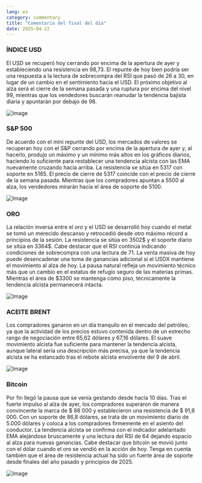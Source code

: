 ```yaml
---
lang: es
category: commentary
title: "Comentario del final del día"
date: 2025-04-22
---
```


### ÍNDICE USD

El USD se recuperó hoy cerrando por encima de la apertura de ayer y estableciendo una resistencia en 98,73. El repunte de hoy bien podría ser una respuesta a la lectura de sobrecompra del RSI que pasó de 26 a 30, en lugar de un cambio en el sentimiento hacia el USD. El próximo objetivo al alza será el cierre de la semana pasada y una ruptura por encima del nivel 99, mientras que los vendedores buscarán reanudar la tendencia bajista diaria y apuntarán por debajo de 98.    

![Image](https://markleighedu.github.io/img/Apr-2025/22-Apr-2025/usdindex.jpg)

### S&P 500

De acuerdo con el mini repunte del USD, los mercados de valores se recuperan hoy con el S&P cerrando por encima de la apertura de ayer y, al hacerlo, produjo un máximo y un mínimo más altos en los gráficos diarios, haciendo lo suficiente para restablecer una tendencia alcista con las EMA nuevamente cruzando hacia arriba. La resistencia se sitúa en 5317 con soporte en 5165. El precio de cierre de 5317 coincide con el precio de cierre de la semana pasada. Mientras que los compradores apuntan a 5500 al alza, los vendedores mirarán hacia el área de soporte de 5100.

![Image](https://markleighedu.github.io/img/Apr-2025/22-Apr-2025/sp500.jpg)

### ORO

La relación inversa entre el oro y el USD se desarrolló hoy cuando el metal se tomó un merecido descanso y retrocedió desde otro máximo récord a principios de la sesión. La resistencia se sitúa en 3502$ y el soporte diario se sitúa en 3364$. Cabe destacar que el RSI continúa indicando condiciones de sobrecompra con una lectura de 71. La venta masiva de hoy puede desencadenar una toma de ganancias adicional si el USDX mantiene el movimiento al alza de hoy. La pausa natural refleja un movimiento técnico más que un cambio en el estatus de refugio seguro de las materias primas. Mientras el área de $3300 se mantenga como piso, técnicamente la tendencia alcista permanecerá intacta. 

![Image](https://markleighedu.github.io/img/Apr-2025/22-Apr-2025/gold.jpg)

### ACEITE BRENT

Los compradores ganaron en un día tranquilo en el mercado del petróleo, ya que la actividad de los precios estuvo contenida dentro de un estrecho rango de negociación entre 65,62 dólares y 67,16 dólares. El suave movimiento alcista fue suficiente para mantener la tendencia alcista, aunque lateral sería una descripción más precisa, ya que la tendencia alcista se ha estancado tras el rebote alcista envolvente del 9 de abril.

![Image](https://markleighedu.github.io/img/Apr-2025/22-Apr-2025/brentoil.jpg)

### Bitcoin

Por fin llegó la pausa que se venía gestando desde hacía 10 días. Tras el fuerte impulso al alza de ayer, los compradores superaron de manera convincente la marca de $ 88 000 y establecieron una resistencia de $ 91,8 000. Con un soporte de 86,8 dólares, se trata de un movimiento diario de 5.000 dólares y coloca a los compradores firmemente en el asiento del conductor. La tendencia alcista se confirma con el indicador adelantado EMA alejándose bruscamente y una lectura del RSI de 64 dejando espacio al alza para nuevas ganancias. Cabe destacar que bitcoin se movió junto con el dólar cuando el oro se vendió en la acción de hoy. Tenga en cuenta también que el área de resistencia actual ha sido un fuerte área de soporte desde finales del año pasado y principios de 2025.

![Image](https://markleighedu.github.io/img/Apr-2025/22-Apr-2025/bitcoin.jpg)

